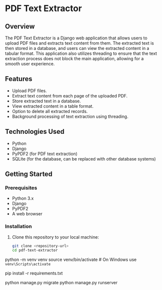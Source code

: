 # PDF Text Extractor

## Overview

The PDF Text Extractor is a Django web application that allows users to upload PDF files and extracts text content from them. The extracted text is then stored in a database, and users can view the extracted content in a tabular format. This application also utilizes threading to ensure that the text extraction process does not block the main application, allowing for a smooth user experience.

## Features

- Upload PDF files.
- Extract text content from each page of the uploaded PDF.
- Store extracted text in a database.
- View extracted content in a table format.
- Option to delete all extracted records.
- Background processing of text extraction using threading.

## Technologies Used

- Python
- Django
- PyPDF2 (for PDF text extraction)
- SQLite (for the database, can be replaced with other database systems)

## Getting Started

### Prerequisites

- Python 3.x
- Django
- PyPDF2
- A web browser

### Installation

1. Clone this repository to your local machine:
   ```bash
   git clone <repository-url>
   cd pdf-text-extractor


python -m venv venv
source venv/bin/activate  # On Windows use `venv\Scripts\activate`


pip install -r requirements.txt

python manage.py migrate
python manage.py runserver
